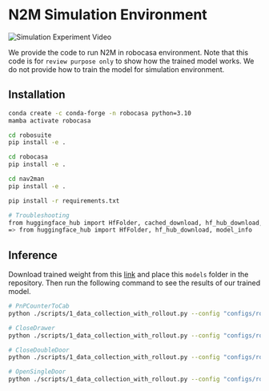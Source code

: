 # N2M Simulation Environment

![Simulation Experiment Video](docs/Feature4_robocasa_x3_3k.gif)

We provide the code to run N2M in robocasa environment. Note that this code is for `review purpose only` to show how the trained model works. We do not provide how to train the model for simulation environment.

## Installation
```bash
conda create -c conda-forge -n robocasa python=3.10
mamba activate robocasa

cd robosuite
pip install -e .

cd robocasa
pip install -e .

cd nav2man
pip install -e .

pip install -r requirements.txt

# Troubleshooting
from huggingface_hub import HfFolder, cached_download, hf_hub_download, model_info
=> from huggingface_hub import HfFolder, hf_hub_download, model_info

```

## Inference
Download trained weight from this <a href="https://drive.google.com/file/d/1e-ZhQsxZ26euyu-ib2RjGaptT-IaAOnS/view?usp=sharing">link</a> and place this `models` folder in the repository. Then run the following command to see the results of our trained model.

```bash
# PnPCounterToCab
python ./scripts/1_data_collection_with_rollout.py --config "configs/robocasa/PnPCounterToCab.json" --sir_config "configs/n2m/PnPCounterToCab.json" --eval_only --SIR_sample_num 300 --robot_centric

# CloseDrawer
python ./scripts/1_data_collection_with_rollout.py --config "configs/robocasa/CloseDrawer.json" --sir_config "configs/n2m/CloseDrawer.json" --eval_only --SIR_sample_num 300 --robot_centric

# CloseDoubleDoor
python ./scripts/1_data_collection_with_rollout.py --config "configs/robocasa/CloseDoubleDoor.json" --sir_config "configs/n2m/CloseDoubleDoor.json" --eval_only --SIR_sample_num 300 --robot_centric

# OpenSingleDoor
python ./scripts/1_data_collection_with_rollout.py --config "configs/robocasa/OpenSingleDoor.json" --sir_config "configs/n2m/OpenSingleDoor.json" --eval_only --SIR_sample_num 300 --robot_centric
```
